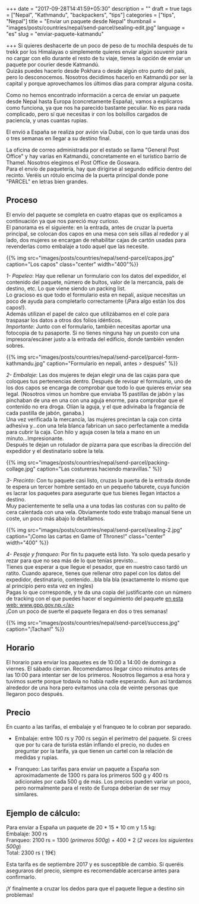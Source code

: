 +++
date = "2017-09-28T14:41:59+05:30"
description = ""
draft = true
tags = ["Nepal", "Kathmandu", "backpackers", "tips"]
categories = ["tips", "Nepal"]
title = "Enviar un paquete desde Nepal"
thumbnail = "images/posts/countries/nepal/send-parcel/sealing-edit.jpg"
language = "es"
slug = "enviar-paquete-katmandu"

+++
Si quieres deshacerte de un poco de peso de tu mochila después de tu trekk por los Himalayas o simplemente quieres enviar algún souvenir para no cargar con ello durante el resto de tu viaje, tienes la opción de enviar un paquete por courier desde Katmandú.<br/>
Quizás puedes hacerlo desde Pokhara o  desde algún otro punto del país, pero lo desconocemos. Nosotros decidimos hacerlo en Katmandú por ser la capital y porque aprovechamos los últimos días para comprar alguna cosita.

Como no hemos encontrado información a cerca de enviar un paquete desde Nepal hasta Europa (concretamente España), vamos a explicaros como funciona, ya que nos ha parecido bastante peculiar.
No es para nada complicado, pero sí que necesitas ir con los bolsillos cargados de paciencia, y unas cuantas rupias.

El envió a España se realiza por avión vía Dubai, con lo que tarda unas dos o tres semanas en llegar a su destino final. 

La oficina de correo administrada por el estado se llama "General Post Office" y hay varias en Katmandú, concretamente en el turístico barrio de Thamel. Nosotros elegimos el Post Office de Goswara.<br/>
Para el envío de paquetería, hay que dirigirse al segundo edificio dentro del recinto. Veréis un rótulo encima de la puerta principal donde pone "PARCEL" en letras bien grandes.

## Proceso

El envío del paquete se completa en cuatro etapas que os explicamos a continuación ya que nos pareció muy curioso. <br/>
El panorama es el siguiente: en la entrada, antes de cruzar la puerta principal, se colocan dos capos en una mesa con seis sillas al rededor y al lado, dos mujeres se encargan de rehabilitar cajas de cartón usadas para revenderlas como embalaje a todo aquel que las necesite. 

{{% img src="images/posts/countries/nepal/send-parcel/capos.jpg" caption="Los capos" class="center" width="400"%}}

*1- Papeleo*: Hay que rellenar un formulario con los datos del expedidor, el contenido del paquete, número de bultos, valor de la mercancía, país de destino, etc. Lo que viene siendo un packing list.<br/>
Lo gracioso es que todo el formulario esta en nepalí, asique necesitas un poco de ayuda para completarlo correctamente (¡Para algo están los dos capos!). <br/>
Además utilizan el papel de calco que utilizábamos en el cole para traspasar los datos a otros dos folios idénticos. <br/>
*Importante*: Junto con el formulario, también necesitas aportar una fotocopia de tu pasaporte. Si no tienes ninguna hay un puesto con una impresora/escáner justo a la entrada del edificio, donde también venden sobres.

{{% img src="images/posts/countries/nepal/send-parcel/parcel-form-kathmandu.jpg" caption="Formulario en nepali, antes > después" %}}

*2- Embalaje*: Las dos mujeres te dejan elegir una de las cajas para que coloques tus pertenencias dentro. Después de revisar el formulario, uno de los dos capos se encarga de comprobar que todo lo que quieres enviar sea legal. (Nosotros vimos un hombre que enviaba 15 pastillas de jabón y las pinchaban de una en una con una aguja enorme, para comprobar que el contenido no era droga. Olían la aguja, y el que adivinaba la fragancia de cada pastilla de jabón, ganaba.)<br/>
Una vez verificada la mercancía, las mujeres precintan la caja con cinta adhesiva y…con una tela blanca fabrican un saco perfectamente a medida para cubrir la caja. Con hilo y aguja cosen la tela a mano en un minuto...Impresionante.<br/>
Después te dejan un rotulador de pizarra para que escribas la dirección del expedidor y el destinatario sobre la tela. 

{{% img src="images/posts/countries/nepal/send-parcel/packing-collage.jpg" caption="Las costureras haciendo maravillas." %}}

*3- Precinto*: Con tu paquete casi listo, cruzas la puerta de la entrada donde te espera un tercer hombre sentado en un pequeño taburete, cuya función es lacrar los paquetes para asegurarte que tus bienes llegan intactos a destino. <br/>
 Muy pacientemente te sella una a una todas las costuras con su palito de cera calentada con una vela.
Obviamente todo este trabajo manual tiene un coste, un poco más abajo lo detallamos.

{{% img src="images/posts/countries/nepal/send-parcel/sealing-2.jpg" caption="¡Como las cartas en Game of Thrones!" class="center" width="400" %}}

*4- Pesaje y franqueo*: Por fin tu paquete está listo. Ya solo queda pesarlo y rezar para que no sea más de lo que tenías previsto… <br/>
Tienes que esperar a que llegue el pesador, que en nuestro caso tardó un ratito. Cuando aparece, tienes que rellenar otro papel con los datos del expedidor, destinatario, contenido…bla bla bla (exactamente lo mismo que al principio pero esta vez en ingles) <br/>
Pagas lo que corresponde, y te da una copia del justificante con un número de tracking con el que puedes hacer el seguimiento del paquete <a target=”_blank” href=”www.gpo.gov.np”>en esta web: www.gpo.gov.np.</a><br/>
¡Con un poco de suerte el paquete llegara en dos o tres semanas!

{{% img src="images/posts/countries/nepal/send-parcel/success.jpg" caption="¡Tachan!" %}}

## Horario
 
El horario para enviar los paquetes es de 10:00 a 14:00 de domingo a viernes. El sábado cierran. 
Recomendamos llegar cinco minutos antes de las 10:00 para intentar ser de los primeros. Nosotros llegamos a esa hora y tuvimos suerte porque todavía no había nadie esperando. Aun así tardamos alrededor de una hora pero evitamos una cola de veinte personas que llegaron poco después. <br/>

## Precio

En cuanto a las tarifas, el embalaje y el franqueo te lo cobran por separado. 

* Embalaje: entre 100 rs y 700 rs según el perímetro del paquete. Si crees que por tu cara de turista están inflando el precio, no dudes en preguntar por la tarifa, ya que tienen un cartel con la relación de medidas y rupias. 

* Franqueo: Las tarifas para enviar un paquete a España son aproximadamente de 1300 rs para los primeros 500 g y  400 rs adicionales por cada 500 g de más. Los precios pueden variar un poco, pero normalmente para el resto de Europa deberían de ser muy similares. 

## Ejemplo de cálculo:
Para enviar a España un paquete de 20 * 15 * 10 cm y 1.5 kg:<br/>
Embalaje: 300 rs<br/>
Franqueo: 2100 rs = 1300 (*primeros 500g*) + 400 * 2 (*2 veces los siguientes 500g*)<br/>
Total: 2300 rs ( 19€)

Esta tarifa es de septiembre 2017 y es susceptible de cambio. Si queréis aseguraros del precio, siempre es recomendable acercarse antes para confirmarlo. 

¡Y finalmente a cruzar los dedos para que el paquete llegue a destino sin problemas!
